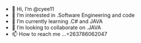 - 👋 Hi, I’m @cyee11
- 👀 I’m interested in .Software Engineering and code
- 🌱 I’m currently learning .C# and JAVA
- 💞️ I’m looking to collaborate on .JAVA
- 📫 How to reach me ...+263786062047

<!---
cyee11/cyee11 is a ✨ special ✨ repository because its `README.md` (this file) appears on your GitHub profile.
You can click the Preview link to take a look at your changes.
--->
